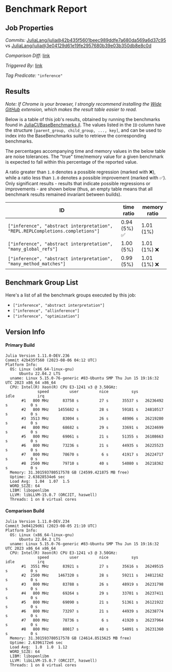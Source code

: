 # Benchmark Report

## Job Properties

*Commits:* [JuliaLang/julia@42b435f5601beec989ddfe7a680da569a6d37c95](https://github.com/JuliaLang/julia/commit/42b435f5601beec989ddfe7a680da569a6d37c95) vs [JuliaLang/julia@3e04129d61e19fe2957680b39e03b350db8e8c0d](https://github.com/JuliaLang/julia/commit/3e04129d61e19fe2957680b39e03b350db8e8c0d)

*Comparison Diff:* [link](https://github.com/JuliaLang/julia/compare/3e04129d61e19fe2957680b39e03b350db8e8c0d..42b435f5601beec989ddfe7a680da569a6d37c95)

*Triggered By:* [link](https://github.com/JuliaLang/julia/pull/50808)

*Tag Predicate:* `"inference"`

## Results

*Note: If Chrome is your browser, I strongly recommend installing the [Wide GitHub](https://chrome.google.com/webstore/detail/wide-github/kaalofacklcidaampbokdplbklpeldpj?hl=en)
extension, which makes the result table easier to read.*

Below is a table of this job's results, obtained by running the benchmarks found in
[JuliaCI/BaseBenchmarks.jl](https://github.com/JuliaCI/BaseBenchmarks.jl). The values
listed in the `ID` column have the structure `[parent_group, child_group, ..., key]`,
and can be used to index into the BaseBenchmarks suite to retrieve the corresponding
benchmarks.

The percentages accompanying time and memory values in the below table are noise tolerances. The "true"
time/memory value for a given benchmark is expected to fall within this percentage of the reported value.

A ratio greater than `1.0` denotes a possible regression (marked with :x:), while a ratio less
than `1.0` denotes a possible improvement (marked with :white_check_mark:). Only significant results - results
that indicate possible regressions or improvements - are shown below (thus, an empty table means that all
benchmark results remained invariant between builds).

| ID | time ratio | memory ratio |
|----|------------|--------------|
| `["inference", "abstract interpretation", "REPL.REPLCompletions.completions"]` | 0.94 (5%) :white_check_mark: | 1.01 (1%)  |
| `["inference", "abstract interpretation", "many_global_refs"]` | 1.00 (5%)  | 1.01 (1%) :x: |
| `["inference", "abstract interpretation", "many_method_matches"]` | 0.99 (5%)  | 1.01 (1%) :x: |

## Benchmark Group List

Here's a list of all the benchmark groups executed by this job:

- `["inference", "abstract interpretation"]`
- `["inference", "allinference"]`
- `["inference", "optimization"]`

## Version Info

#### Primary Build

```
Julia Version 1.11.0-DEV.236
Commit 42b435f560 (2023-08-06 04:12 UTC)
Platform Info:
  OS: Linux (x86_64-linux-gnu)
      Ubuntu 22.04.2 LTS
  uname: Linux 5.15.0-76-generic #83-Ubuntu SMP Thu Jun 15 19:16:32 UTC 2023 x86_64 x86_64
  CPU: Intel(R) Xeon(R) CPU E3-1241 v3 @ 3.50GHz: 
              speed         user         nice          sys         idle          irq
       #1   800 MHz      83758 s         27 s      35537 s   26236492 s          0 s
       #2   800 MHz    1455682 s         28 s      59181 s   24810517 s          0 s
       #3  3513 MHz      83004 s         26 s      48906 s   26219280 s          0 s
       #4   800 MHz      68682 s         29 s      33691 s   26224699 s          0 s
       #5   800 MHz      69061 s         21 s      51355 s   26108663 s          0 s
       #6   800 MHz      73236 s         21 s      44935 s   26225523 s          0 s
       #7   800 MHz      78670 s          6 s      41917 s   26224717 s          0 s
       #8  2500 MHz      79710 s         40 s      54080 s   26218362 s          0 s
  Memory: 31.301593780517578 GB (24599.421875 MB free)
  Uptime: 2.63828534e6 sec
  Load Avg:  1.04  1.07  1.5
  WORD_SIZE: 64
  LIBM: libopenlibm
  LLVM: libLLVM-15.0.7 (ORCJIT, haswell)
  Threads: 1 on 8 virtual cores

```

#### Comparison Build

```
Julia Version 1.11.0-DEV.234
Commit 3e04129d61 (2023-08-05 21:10 UTC)
Platform Info:
  OS: Linux (x86_64-linux-gnu)
      Ubuntu 22.04.2 LTS
  uname: Linux 5.15.0-76-generic #83-Ubuntu SMP Thu Jun 15 19:16:32 UTC 2023 x86_64 x86_64
  CPU: Intel(R) Xeon(R) CPU E3-1241 v3 @ 3.50GHz: 
              speed         user         nice          sys         idle          irq
       #1  3551 MHz      83921 s         27 s      35616 s   26249515 s          0 s
       #2  2500 MHz    1467320 s         28 s      59211 s   24812162 s          0 s
       #3   800 MHz      83788 s         26 s      48919 s   26231798 s          0 s
       #4   800 MHz      69264 s         29 s      33701 s   26237411 s          0 s
       #5   800 MHz      69090 s         21 s      51361 s   26121922 s          0 s
       #6   800 MHz      73297 s         21 s      44939 s   26238774 s          0 s
       #7   800 MHz      78736 s          6 s      41920 s   26237964 s          0 s
       #8   800 MHz      80017 s         40 s      54091 s   26231360 s          0 s
  Memory: 31.301593780517578 GB (24614.8515625 MB free)
  Uptime: 2.6396172e6 sec
  Load Avg:  1.0  1.0  1.12
  WORD_SIZE: 64
  LIBM: libopenlibm
  LLVM: libLLVM-15.0.7 (ORCJIT, haswell)
  Threads: 1 on 8 virtual cores

```
